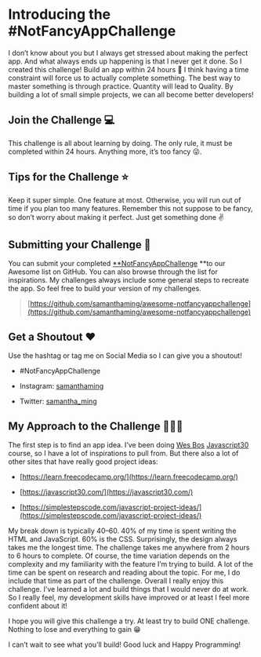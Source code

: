 # Introducing the #NotFancyAppChallenge

I don’t know about you but I always get stressed about making the perfect app. And what always ends up happening is that I never get it done. So I created this challenge! Build an app within 24 hours 👏 I think having a time constraint will force us to actually complete something. The best way to master something is through practice. Quantity will lead to Quality. By building a lot of small simple projects, we can all become better developers!

## Join the Challenge 💻

This challenge is all about learning by doing. The only rule, it must be completed within 24 hours. Anything more, it’s too fancy 😜.

## Tips for the Challenge ⭐️

Keep it super simple. One feature at most. Otherwise, you will run out of time if you plan too many features. Remember this not suppose to be fancy, so don’t worry about making it perfect. Just get something done ✌️

## Submitting your Challenge 💪

You can submit your completed [**NotFancyAppChallenge](https://github.com/samanthaming/awesome-notfancyappchallenge) **to our Awesome list on GitHub. You can also browse through the list for inspirations. My challenges always include some general steps to recreate the app. So feel free to build your version of my challenges.
>  [https://github.com/samanthaming/awesome-notfancyappchallenge](https://github.com/samanthaming/awesome-notfancyappchallenge)

## Get a Shoutout ❤️

Use the hashtag or tag me on Social Media so I can give you a shoutout!

* #NotFancyAppChallenge

* Instagram: [samanthaming](https://www.instagram.com/samanthaming/)

* Twitter: [samantha_ming](https://twitter.com/samantha_ming)

## My Approach to the Challenge 🙋🏻‍♀️

The first step is to find an app idea. I’ve been doing [Wes Bos](undefined) [Javascript30](https://javascript30.com/) course, so I have a lot of inspirations to pull from. But there also a lot of other sites that have really good project ideas:

* [https://learn.freecodecamp.org/](https://learn.freecodecamp.org/)

* [https://javascript30.com/](https://javascript30.com/)

* [https://simplestepscode.com/javascript-project-ideas/](https://simplestepscode.com/javascript-project-ideas/)

My break down is typically 40–60. 40% of my time is spent writing the HTML and JavaScript. 60% is the CSS. Surprisingly, the design always takes me the longest time. The challenge takes me anywhere from 2 hours to 6 hours to complete. Of course, the time variation depends on the complexity and my familiarity with the feature I’m trying to build. A lot of the time can be spent on research and reading about the topic. For me, I do include that time as part of the challenge. Overall I really enjoy this challenge. I’ve learned a lot and build things that I would never do at work. So I really feel, my development skills have improved or at least I feel more confident about it!

I hope you will give this challenge a try. At least try to build ONE challenge. Nothing to lose and everything to gain 😁

I can’t wait to see what you’ll build! Good luck and Happy Programming!
